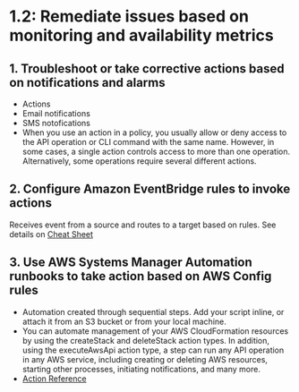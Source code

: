 # 1.2: Remediate issues based on monitoring and availability metrics

## 1. Troubleshoot or take corrective actions based on notifications and alarms

- Actions
- Email notifications
- SMS notofications
- When you use an action in a policy, you usually allow or deny access to the API operation or CLI command with the same name. However, in some cases, a single action controls access to more than one operation. Alternatively, some operations require several different actions.

## 2. Configure Amazon EventBridge rules to invoke actions

Receives event from a source and routes to a target based on rules. See details on [Cheat Sheet](../../Files/AWS_CheatSheet.docx)

## 3. Use AWS Systems Manager Automation runbooks to take action based on AWS Config rules

- Automation created through sequential steps. Add your script inline, or attach it from an S3 bucket or from your local machine. 
- You can automate management of your AWS CloudFormation resources by using the createStack and deleteStack action types. In addition, using the executeAwsApi action type, a step can run any API operation in any AWS service, including creating or deleting AWS resources, starting other processes, initiating notifications, and many more.
- [Action Reference](https://docs.aws.amazon.com/systems-manager/latest/userguide/automation-actions.html)
